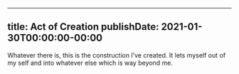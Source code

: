 
---
title: Act of Creation
publishDate: 2021-01-30T00:00:00-00:00
---

Whatever there is, this is the construction I’ve created. It lets myself out
of my self and into whatever else which is way beyond me.
